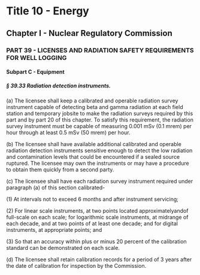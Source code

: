 
# Title 10 - Energy
## Chapter I - Nuclear Regulatory Commission
### PART 39 - LICENSES AND RADIATION SAFETY REQUIREMENTS FOR WELL LOGGING
#### Subpart C - Equipment
##### § 39.33 Radiation detection instruments.

(a) The licensee shall keep a calibrated and operable radiation survey instrument capable of detecting beta and gamma radiation at each field station and temporary jobsite to make the radiation surveys required by this part and by part 20 of this chapter. To satisfy this requirement, the radiation survey instrument must be capable of measuring 0.001 mSv (0.1 mrem) per hour through at least 0.5 mSv (50 mrem) per hour.

(b) The licensee shall have available additional calibrated and operable radiation detection instruments sensitive enough to detect the low radiation and contamination levels that could be encountered if a sealed source ruptured. The licensee may own the instruments or may have a procedure to obtain them quickly from a second party.

(c) The licensee shall have each radiation survey instrument required under paragraph (a) of this section calibrated-

(1) At intervals not to exceed 6 months and after instrument servicing;

(2) For linear scale instruments, at two points located approximatelyandof full-scale on each scale; for logarithmic scale instruments, at midrange of each decade, and at two points of at least one decade; and for digital instruments, at appropriate points; and

(3) So that an accuracy within plus or minus 20 percent of the calibration standard can be demonstrated on each scale.

(d) The licensee shall retain calibration records for a period of 3 years after the date of calibration for inspection by the Commission.
